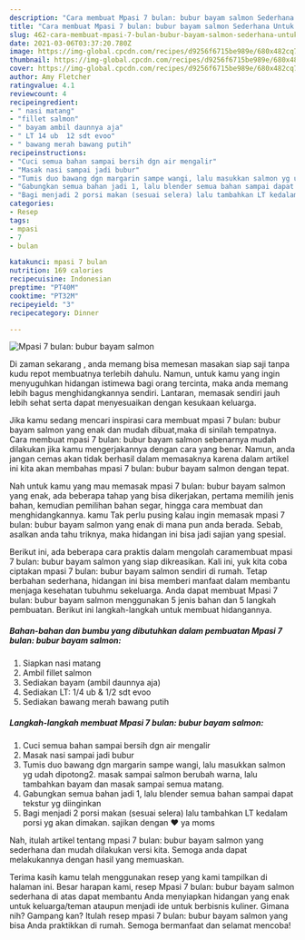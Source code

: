 ```yaml
---
description: "Cara membuat Mpasi 7 bulan: bubur bayam salmon Sederhana Untuk Jualan"
title: "Cara membuat Mpasi 7 bulan: bubur bayam salmon Sederhana Untuk Jualan"
slug: 462-cara-membuat-mpasi-7-bulan-bubur-bayam-salmon-sederhana-untuk-jualan
date: 2021-03-06T03:37:20.780Z
image: https://img-global.cpcdn.com/recipes/d9256f6715be989e/680x482cq70/mpasi-7-bulan-bubur-bayam-salmon-foto-resep-utama.jpg
thumbnail: https://img-global.cpcdn.com/recipes/d9256f6715be989e/680x482cq70/mpasi-7-bulan-bubur-bayam-salmon-foto-resep-utama.jpg
cover: https://img-global.cpcdn.com/recipes/d9256f6715be989e/680x482cq70/mpasi-7-bulan-bubur-bayam-salmon-foto-resep-utama.jpg
author: Amy Fletcher
ratingvalue: 4.1
reviewcount: 4
recipeingredient:
- " nasi matang"
- "fillet salmon"
- " bayam ambil daunnya aja"
- " LT 14 ub  12 sdt evoo"
- " bawang merah bawang putih"
recipeinstructions:
- "Cuci semua bahan sampai bersih dgn air mengalir"
- "Masak nasi sampai jadi bubur"
- "Tumis duo bawang dgn margarin sampe wangi, lalu masukkan salmon yg udah dipotong2. masak sampai salmon berubah warna, lalu tambahkan bayam dan masak sampai semua matang."
- "Gabungkan semua bahan jadi 1, lalu blender semua bahan sampai dapat tekstur yg diinginkan"
- "Bagi menjadi 2 porsi makan (sesuai selera) lalu tambahkan LT kedalam porsi yg akan dimakan. sajikan dengan ❤️ ya moms"
categories:
- Resep
tags:
- mpasi
- 7
- bulan

katakunci: mpasi 7 bulan 
nutrition: 169 calories
recipecuisine: Indonesian
preptime: "PT40M"
cooktime: "PT32M"
recipeyield: "3"
recipecategory: Dinner

---
```



![Mpasi 7 bulan: bubur bayam salmon](https://img-global.cpcdn.com/recipes/d9256f6715be989e/680x482cq70/mpasi-7-bulan-bubur-bayam-salmon-foto-resep-utama.jpg)

Di zaman  sekarang , anda memang bisa memesan masakan siap saji tanpa kudu repot membuatnya terlebih dahulu. Namun, untuk kamu yang ingin menyuguhkan hidangan istimewa bagi orang tercinta, maka anda memang lebih bagus menghidangkannya sendiri. Lantaran, memasak sendiri jauh lebih sehat serta dapat menyesuaikan dengan kesukaan keluarga.

Jika kamu sedang mencari inspirasi cara membuat mpasi 7 bulan: bubur bayam salmon yang enak dan mudah dibuat,maka di sinilah tempatnya. Cara membuat mpasi 7 bulan: bubur bayam salmon  sebenarnya mudah dilakukan jika kamu mengerjakannya dengan cara yang benar. Namun, anda jangan cemas akan tidak berhasil dalam memasaknya 
karena dalam artikel ini kita akan membahas mpasi 7 bulan: bubur bayam salmon dengan tepat.  



Nah untuk kamu yang mau memasak mpasi 7 bulan: bubur bayam salmon yang enak, ada beberapa tahap yang bisa dikerjakan, pertama memilih jenis bahan, kemudian pemilihan bahan segar, hingga cara membuat dan menghidangkannya. kamu Tak perlu pusing kalau ingin memasak mpasi 7 bulan: bubur bayam salmon yang enak di mana pun anda berada. Sebab, asalkan anda  tahu triknya, maka hidangan ini bisa jadi sajian yang spesial.

Berikut ini, ada beberapa cara praktis  dalam mengolah caramembuat mpasi 7 bulan: bubur bayam salmon yang siap dikreasikan. Kali ini, yuk kita coba ciptakan mpasi 7 bulan: bubur bayam salmon sendiri di rumah. Tetap berbahan sederhana, hidangan ini bisa memberi manfaat dalam membantu menjaga kesehatan tubuhmu sekeluarga. Anda dapat membuat Mpasi 7 bulan: bubur bayam salmon menggunakan 5 jenis bahan dan 5 langkah pembuatan. Berikut ini langkah-langkah untuk membuat hidangannya.

<!--inarticleads1-->

##### Bahan-bahan dan bumbu yang dibutuhkan dalam pembuatan Mpasi 7 bulan: bubur bayam salmon:

1. Siapkan  nasi matang
1. Ambil fillet salmon
1. Sediakan  bayam (ambil daunnya aja)
1. Sediakan  LT: 1/4 ub &amp; 1/2 sdt evoo
1. Sediakan  bawang merah bawang putih




<!--inarticleads2-->

##### Langkah-langkah membuat Mpasi 7 bulan: bubur bayam salmon:

1. Cuci semua bahan sampai bersih dgn air mengalir
1. Masak nasi sampai jadi bubur
1. Tumis duo bawang dgn margarin sampe wangi, lalu masukkan salmon yg udah dipotong2. masak sampai salmon berubah warna, lalu tambahkan bayam dan masak sampai semua matang.
1. Gabungkan semua bahan jadi 1, lalu blender semua bahan sampai dapat tekstur yg diinginkan
1. Bagi menjadi 2 porsi makan (sesuai selera) lalu tambahkan LT kedalam porsi yg akan dimakan. sajikan dengan ❤️ ya moms




Nah, itulah artikel tentang  mpasi 7 bulan: bubur bayam salmon  yang sederhana dan mudah dilakukan versi kita. Semoga anda dapat melakukannya dengan hasil yang memuaskan. 

Terima kasih kamu telah menggunakan resep yang kami tampilkan di halaman ini. Besar harapan kami, resep  Mpasi 7 bulan: bubur bayam salmon sederhana di atas dapat membantu Anda menyiapkan hidangan yang enak untuk keluarga/teman ataupun menjadi ide untuk berbisnis kuliner. Gimana nih? Gampang kan? Itulah resep mpasi 7 bulan: bubur bayam salmon yang bisa Anda praktikkan di rumah. Semoga bermanfaat dan selamat mencoba!

